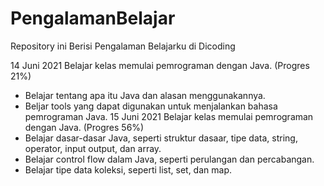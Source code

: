 # PengalamanBelajar
Repository ini Berisi Pengalaman Belajarku di Dicoding

14 Juni 2021
Belajar kelas memulai pemrograman dengan Java. (Progres 21%)
  * Belajar tentang apa itu Java dan alasan menggunakannya.
  * Beljar tools yang dapat digunakan untuk menjalankan bahasa pemrograman Java.
15 Juni 2021
Belajar kelas memulai pemrograman dengan Java. (Progres 56%)
  * Belajar dasar-dasar Java, seperti struktur dasaar, tipe data, string, operator, input output, dan array.
  * Belajar control flow dalam Java, seperti perulangan dan percabangan.
  * Belajar tipe data koleksi, seperti list, set, dan map.
